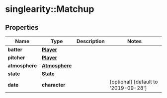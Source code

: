 # singlearity::Matchup

## Properties
Name | Type | Description | Notes
------------ | ------------- | ------------- | -------------
**batter** | [**Player**](Player.md) |  | 
**pitcher** | [**Player**](Player.md) |  | 
**atmosphere** | [**Atmosphere**](Atmosphere.md) |  | 
**state** | [**State**](State.md) |  | 
**date** | **character** |  | [optional] [default to &#39;2019-09-28&#39;]


